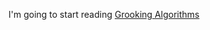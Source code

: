 I'm going to start reading [Grooking Algorithms](https://learning.oreilly.com/library/view/grokking-algorithms/9781617292231)